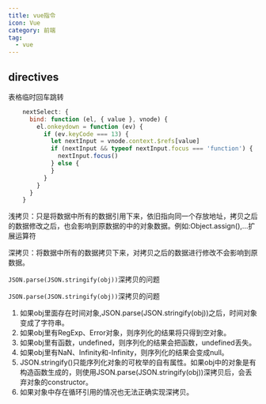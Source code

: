 ```yaml
---
title: vue指令
icon: Vue
category: 前端
tag:
  - vue
---
```


## directives

表格临时回车跳转

```js
    nextSelect: {
      bind: function (el, { value }, vnode) {
        el.onkeydown = function (ev) {
          if (ev.keyCode === 13) {
            let nextInput = vnode.context.$refs[value]
            if (nextInput && typeof nextInput.focus === 'function') {
              nextInput.focus()
            } else {
            }
          }
        }
      }
    }
```

浅拷贝：只是将数据中所有的数据引用下来，依旧指向同一个存放地址，拷贝之后的数据修改之后，也会影响到原数据的中的对象数据。例如:Object.assign(),...扩展运算符

深拷贝：将数据中所有的数据拷贝下来，对拷贝之后的数据进行修改不会影响到原数据。

`JSON.parse(JSON.stringify(obj))`深拷贝的问题

`JSON.parse(JSON.stringify(obj))`深拷贝的问题

1. 如果obj里面存在时间对象,JSON.parse(JSON.stringify(obj))之后，时间对象变成了字符串。
2. 如果obj里有RegExp、Error对象，则序列化的结果将只得到空对象。
3. 如果obj里有函数，undefined，则序列化的结果会把函数，undefined丢失。
4. 如果obj里有NaN、Infinity和-Infinity，则序列化的结果会变成null。
5. JSON.stringify()只能序列化对象的可枚举的自有属性。如果obj中的对象是有构造函数生成的，则使用JSON.parse(JSON.stringify(obj))深拷贝后，会丢弃对象的constructor。
6. 如果对象中存在循环引用的情况也无法正确实现深拷贝。
